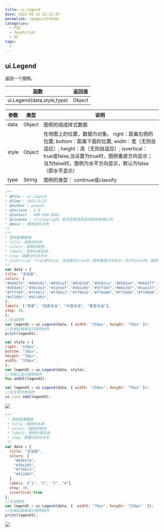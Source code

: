 ```yaml
---
title: ui.Legend
date: 2022-05-15 12:22:57
permalink: /pages/5fe546/
categories:
  - PIE
  - JavaScript
  - UI
tags:
  - 
---
```

## ui.Legend

返回一个图例。

| 函数                       | 返回值 |
| -------------------------- | ------ |
| ui.Legend(data,style,type) | Object |

| 参数  | 类型   | 说明                                                         |
| ----- | ------ | ------------------------------------------------------------ |
| data  | Object | 图例的组成样式数据                                           |
| style | Object | 在地图上的位置，数据为对象。 right：距离右侧的位置; bottom：距离下面的位置; width：宽（无则自适应）; height：高（无则自适应）; isvertical：true或false,当设置为true时，图例垂直方向显示；当为false时，图例为水平方向显示，默认为false（即水平显示） |
| type  | String | 图例的类型： continue或classify                              |

```javascript
/**
* @File : ui.Legend
* @Time : 2021/3/23
* @Author : piesat
* @Version : 1.0
* @Contact : 400-890-0662
* @License : (C)Copyright 航天宏图信息技术股份有限公司
* @Desc : 图例组件示例
*/
/**
* 图例配置数据
* title：图例的名称
* colors：图例的颜色
* labels：图例分类名称
* step：需要分的总步长
* isvertical：true或false，当设置为true时，图例垂直方向显示；当为false时，图例为水平方向显示
*/
var data = {
title: "浑浊度",
colors: [
"#040274","#040281","#0502a3","#0502b8","#0502ce","#0502e6","#0602ff","#235cb1","#307ef3",
"#269db1","#30c8e2","#32d3ef","#3be285","#3ff38f","#86e26f","#3ae237","#b5e22e","#d6e21f",
"#fff705","#ffd611","#ffb613","#ff8b13","#ff6e08","#ff500d","#ff0000","#de0101","#c21301",
"#a71001","#911003",
],
labels: ["清澈", "轻度浑浊", "中度浑浊", "重度浑浊"],
step: 30,
};
//生成图例
var legend1 = ui.Legend(data, { width: "250px", height: "70px" });
//在输出面板显示图例组件
print(legend1);

var style = {
right: "150px",
bottom: "10px",
height: "70px",
width: "350px",
};
var legend2 = ui.Legend(data, style);
//地图上显示图例组件
Map.addUI(legend2);

var legend3 = ui.Legend(data, { width: "250px", height: "70px" });
//在左侧添加组件
ui.root.add(legend3);
```

![](http://pics.landcover100.com/pics/20222215/6280807c065b0.png)

```javascript
/**
 * 图例配置数据
 * title：图例的名称
 * colors：图例的颜色
 * labels：图例分类名称
 * step：需要分的总步长
 */
var data = {
  title: "浑浊度",
  colors: [
    "#040274",
    "#3be285",
    "#ffb613",
    "#911003",
  ],
  labels: ["1", "2", "3", "4"],
  step: 30,
  isvertical:true
};
//生成图例
var legend1 = ui.Legend(data, {  width: "70px", height: "250px"  });
//在输出面板显示图例组件
print(legend1);
```

![](http://pics.landcover100.com/pics/20222215/6280803c41d12.png)